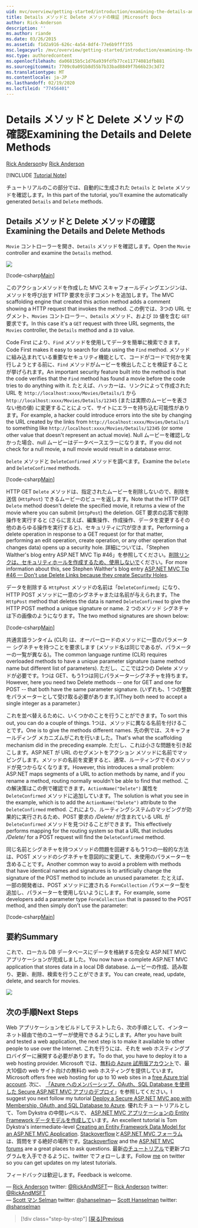 ```yaml
---
uid: mvc/overview/getting-started/introduction/examining-the-details-and-delete-methods
title: Details メソッドと Delete メソッドの検証 |Microsoft Docs
author: Rick-Anderson
description: ''
ms.author: riande
ms.date: 03/26/2015
ms.assetid: f1d2a916-626c-4a54-8df4-77e6b9fff355
msc.legacyurl: /mvc/overview/getting-started/introduction/examining-the-details-and-delete-methods
msc.type: authoredcontent
ms.openlocfilehash: da06815b5c1d76a939fdfb77ce11774081dfb881
ms.sourcegitcommit: 7709c0a091b8d55b7b33bad8849f7b66b23c3d72
ms.translationtype: MT
ms.contentlocale: ja-JP
ms.lasthandoff: 02/19/2020
ms.locfileid: "77456401"
---
```

# <a name="examining-the-details-and-delete-methods"></a><span data-ttu-id="079f9-102">Details メソッドと Delete メソッドの確認</span><span class="sxs-lookup"><span data-stu-id="079f9-102">Examining the Details and Delete Methods</span></span>

<span data-ttu-id="079f9-103">[Rick Anderson](https://twitter.com/RickAndMSFT)</span><span class="sxs-lookup"><span data-stu-id="079f9-103">by [Rick Anderson](https://twitter.com/RickAndMSFT)</span></span>

[!INCLUDE [Tutorial Note](index.md)]

<span data-ttu-id="079f9-104">チュートリアルのこの部分では、自動的に生成された `Details` と `Delete` メソッドを確認します。</span><span class="sxs-lookup"><span data-stu-id="079f9-104">In this part of the tutorial, you'll examine the automatically generated `Details` and `Delete` methods.</span></span>

## <a name="examining-the-details-and-delete-methods"></a><span data-ttu-id="079f9-105">Details メソッドと Delete メソッドの確認</span><span class="sxs-lookup"><span data-stu-id="079f9-105">Examining the Details and Delete Methods</span></span>

<span data-ttu-id="079f9-106">`Movie` コントローラーを開き、`Details` メソッドを確認します。</span><span class="sxs-lookup"><span data-stu-id="079f9-106">Open the `Movie` controller and examine the `Details` method.</span></span>

![](examining-the-details-and-delete-methods/_static/image1.png)

[!code-csharp[Main](examining-the-details-and-delete-methods/samples/sample1.cs)]

<span data-ttu-id="079f9-107">このアクションメソッドを作成した MVC スキャフォールディングエンジンは、メソッドを呼び出す HTTP 要求を示すコメントを追加します。</span><span class="sxs-lookup"><span data-stu-id="079f9-107">The MVC scaffolding engine that created this action method adds a comment showing a HTTP request that invokes the method.</span></span> <span data-ttu-id="079f9-108">この例では、3つの URL セグメント、`Movies` コントローラー、`Details` メソッド、および `ID` 値を含む `GET` 要求です。</span><span class="sxs-lookup"><span data-stu-id="079f9-108">In this case it's a `GET` request with three URL segments, the `Movies` controller, the `Details` method and a `ID` value.</span></span>

<span data-ttu-id="079f9-109">Code First により、`Find` メソッドを使用してデータを簡単に検索できます。</span><span class="sxs-lookup"><span data-stu-id="079f9-109">Code First makes it easy to search for data using the `Find` method.</span></span> <span data-ttu-id="079f9-110">メソッドに組み込まれている重要なセキュリティ機能として、コードがコードで何かを実行しようとする前に、`Find` メソッドがムービーを検出したことを検証することが挙げられます。</span><span class="sxs-lookup"><span data-stu-id="079f9-110">An important security feature built into the method is that the code verifies that the `Find` method has found a movie before the code tries to do anything with it.</span></span> <span data-ttu-id="079f9-111">たとえば、ハッカーは、リンクによって作成された URL を `http://localhost:xxxx/Movies/Details/1` から `http://localhost:xxxx/Movies/Details/12345` (または実際のムービーを表さない他の値) に変更することによって、サイトにエラーを持ち込む可能性があります。</span><span class="sxs-lookup"><span data-stu-id="079f9-111">For example, a hacker could introduce errors into the site by changing the URL created by the links from `http://localhost:xxxx/Movies/Details/1` to something like `http://localhost:xxxx/Movies/Details/12345` (or some other value that doesn't represent an actual movie).</span></span> <span data-ttu-id="079f9-112">Null ムービーを確認しなかった場合、null ムービーはデータベースエラーになります。</span><span class="sxs-lookup"><span data-stu-id="079f9-112">If you did not check for a null movie, a null movie would result in a database error.</span></span>

<span data-ttu-id="079f9-113">`Delete` メソッドと `DeleteConfirmed` メソッドを調べます。</span><span class="sxs-lookup"><span data-stu-id="079f9-113">Examine the `Delete` and `DeleteConfirmed` methods.</span></span>

[!code-csharp[Main](examining-the-details-and-delete-methods/samples/sample2.cs?highlight=17)]

<span data-ttu-id="079f9-114">HTTP GET `Delete` メソッドは、指定されたムービーを削除しないので、削除を送信 (`HttpPost`) できるムービーのビューを返します。</span><span class="sxs-lookup"><span data-stu-id="079f9-114">Note that the HTTP GET `Delete` method doesn't delete the specified movie, it returns a view of the movie where you can submit (`HttpPost`) the deletion.</span></span> <span data-ttu-id="079f9-115">GET 要求の応答で削除操作を実行すると (さらに言えば、編集操作、作成操作、データを変更するその他のあらゆる操作を実行すると)、セキュリティに穴が空きます。</span><span class="sxs-lookup"><span data-stu-id="079f9-115">Performing a delete operation in response to a GET request (or for that matter, performing an edit operation, create operation, or any other operation that changes data) opens up a security hole.</span></span> <span data-ttu-id="079f9-116">詳細については、「Stephen Walther's blog entry ASP.NET MVC Tip #46」を参照してください。[削除リンクは、セキュリティホールを作成するため、使用しないで](http://stephenwalther.com/blog/archive/2009/01/21/asp.net-mvc-tip-46-ndash-donrsquot-use-delete-links-because.aspx)ください。</span><span class="sxs-lookup"><span data-stu-id="079f9-116">For more information about this, see Stephen Walther's blog entry [ASP.NET MVC Tip #46 — Don't use Delete Links because they create Security Holes](http://stephenwalther.com/blog/archive/2009/01/21/asp.net-mvc-tip-46-ndash-donrsquot-use-delete-links-because.aspx).</span></span>

<span data-ttu-id="079f9-117">データを削除する `HttpPost` メソッドの名前は「`DeleteConfirmed`」になり、HTTP POST メソッドに一意のシグネチャまたは名前が与えられます。</span><span class="sxs-lookup"><span data-stu-id="079f9-117">The `HttpPost` method that deletes the data is named `DeleteConfirmed` to give the HTTP POST method a unique signature or name.</span></span> <span data-ttu-id="079f9-118">2 つのメソッド シグネチャは下の画像のようになります。</span><span class="sxs-lookup"><span data-stu-id="079f9-118">The two method signatures are shown below:</span></span>

[!code-csharp[Main](examining-the-details-and-delete-methods/samples/sample3.cs)]

<span data-ttu-id="079f9-119">共通言語ランタイム (CLR) は、オーバーロードのメソッドに一意のパラメーター シグネチャを持つことを要求します (メソッド名は同じであるが、パラメーターの一覧が異なる)。</span><span class="sxs-lookup"><span data-stu-id="079f9-119">The common language runtime (CLR) requires overloaded methods to have a unique parameter signature (same method name but different list of parameters).</span></span> <span data-ttu-id="079f9-120">ただし、ここでは2つの Delete メソッドが必要です。1つは GET、もう1つは同じパラメーターシグネチャを持ちます。</span><span class="sxs-lookup"><span data-stu-id="079f9-120">However, here you need two Delete methods -- one for GET and one for POST -- that both have the same parameter signature.</span></span> <span data-ttu-id="079f9-121">(いずれも、1 つの整数をパラメーターとして受け取る必要があります。)</span><span class="sxs-lookup"><span data-stu-id="079f9-121">(They both need to accept a single integer as a parameter.)</span></span>

<span data-ttu-id="079f9-122">これを並べ替えるために、いくつかのことを行うことができます。</span><span class="sxs-lookup"><span data-stu-id="079f9-122">To sort this out, you can do a couple of things.</span></span> <span data-ttu-id="079f9-123">1つは、メソッドに異なる名前を付けることです。</span><span class="sxs-lookup"><span data-stu-id="079f9-123">One is to give the methods different names.</span></span> <span data-ttu-id="079f9-124">先の例では、スキャフォールディング メカニズムがこれを行いました。</span><span class="sxs-lookup"><span data-stu-id="079f9-124">That's what the scaffolding mechanism did in the preceding example.</span></span> <span data-ttu-id="079f9-125">ただし、これは小さな問題を引き起こします。ASP.NET が URL のセグメントをアクション メソッドに名前でマッピングします。メソッドの名前を変更すると、通常、ルーティングでそのメソッドが見つからなくなります。</span><span class="sxs-lookup"><span data-stu-id="079f9-125">However, this introduces a small problem: ASP.NET maps segments of a URL to action methods by name, and if you rename a method, routing normally wouldn't be able to find that method.</span></span> <span data-ttu-id="079f9-126">この解決策はこの例で確認できます。`ActionName("Delete")` 属性を `DeleteConfirmed` メソッドに追加しています。</span><span class="sxs-lookup"><span data-stu-id="079f9-126">The solution is what you see in the example, which is to add the `ActionName("Delete")` attribute to the `DeleteConfirmed` method.</span></span> <span data-ttu-id="079f9-127">これにより、ルーティングシステムのマッピングが効果的に実行されるため、POST 要求の */Delete/* が含まれている URL が `DeleteConfirmed` メソッドを見つけることができます。</span><span class="sxs-lookup"><span data-stu-id="079f9-127">This effectively performs mapping for the routing system so that a URL that includes */Delete/* for a POST request will find the `DeleteConfirmed` method.</span></span>

<span data-ttu-id="079f9-128">同じ名前とシグネチャを持つメソッドの問題を回避するもう1つの一般的な方法は、POST メソッドのシグネチャを意図的に変更して、未使用のパラメーターを含めることです。</span><span class="sxs-lookup"><span data-stu-id="079f9-128">Another common way to avoid a problem with methods that have identical names and signatures is to artificially change the signature of the POST method to include an unused parameter.</span></span> <span data-ttu-id="079f9-129">たとえば、一部の開発者は、POST メソッドに渡される `FormCollection` パラメーター型を追加し、パラメーターを使用しないようにします。</span><span class="sxs-lookup"><span data-stu-id="079f9-129">For example, some developers add a parameter type `FormCollection` that is passed to the POST method, and then simply don't use the parameter:</span></span>

[!code-csharp[Main](examining-the-details-and-delete-methods/samples/sample4.cs)]

## <a name="summary"></a><span data-ttu-id="079f9-130">要約</span><span class="sxs-lookup"><span data-stu-id="079f9-130">Summary</span></span>

<span data-ttu-id="079f9-131">これで、ローカル DB データベースにデータを格納する完全な ASP.NET MVC アプリケーションが完成しました。</span><span class="sxs-lookup"><span data-stu-id="079f9-131">You now have a complete ASP.NET MVC application that stores data in a local DB database.</span></span> <span data-ttu-id="079f9-132">ムービーの作成、読み取り、更新、削除、検索を行うことができます。</span><span class="sxs-lookup"><span data-stu-id="079f9-132">You can create, read, update, delete, and search for movies.</span></span>

![](examining-the-details-and-delete-methods/_static/image2.png)

## <a name="next-steps"></a><span data-ttu-id="079f9-133">次の手順</span><span class="sxs-lookup"><span data-stu-id="079f9-133">Next Steps</span></span>

<span data-ttu-id="079f9-134">Web アプリケーションをビルドしてテストしたら、次の手順として、インターネット経由で他のユーザーが使用できるようにします。</span><span class="sxs-lookup"><span data-stu-id="079f9-134">After you have built and tested a web application, the next step is to make it available to other people to use over the Internet.</span></span> <span data-ttu-id="079f9-135">これを行うには、それを web ホスティングプロバイダーに展開する必要があります。</span><span class="sxs-lookup"><span data-stu-id="079f9-135">To do that, you have to deploy it to a web hosting provider.</span></span> <span data-ttu-id="079f9-136">Microsoft では、[無料の Azure 試用版アカウント](https://www.windowsazure.com/pricing/free-trial/?WT.mc_id=A443DD604)で、最大10個の web サイト向けの無料の web ホスティングを提供しています。</span><span class="sxs-lookup"><span data-stu-id="079f9-136">Microsoft offers free web hosting for up to 10 web sites in a [free Azure trial account](https://www.windowsazure.com/pricing/free-trial/?WT.mc_id=A443DD604).</span></span> <span data-ttu-id="079f9-137">次に、 [「Azure へのメンバーシップ、OAuth、SQL Database を使用した Secure ASP.NET MVC アプリのデプロイ](https://docs.microsoft.com/aspnet/core/security/authorization/secure-data)」を参照してください。</span><span class="sxs-lookup"><span data-stu-id="079f9-137">I suggest you next follow my tutorial [Deploy a Secure ASP.NET MVC app with Membership, OAuth, and SQL Database to Azure](https://docs.microsoft.com/aspnet/core/security/authorization/secure-data).</span></span> <span data-ttu-id="079f9-138">優れたチュートリアルとして、Tom Dykstra の中間レベルで、 [ASP.NET MVC アプリケーションの Entity Framework データモデルを作成して](../getting-started-with-ef-using-mvc/creating-an-entity-framework-data-model-for-an-asp-net-mvc-application.md)います。</span><span class="sxs-lookup"><span data-stu-id="079f9-138">An excellent tutorial is Tom Dykstra's intermediate-level [Creating an Entity Framework Data Model for an ASP.NET MVC Application](../getting-started-with-ef-using-mvc/creating-an-entity-framework-data-model-for-an-asp-net-mvc-application.md).</span></span> <span data-ttu-id="079f9-139">[Stackoverflow](http://stackoverflow.com/help)と[ASP.NET MVC フォーラム](https://forums.asp.net/1146.aspx)は、質問をする絶好の場所です。</span><span class="sxs-lookup"><span data-stu-id="079f9-139">[Stackoverflow](http://stackoverflow.com/help) and the [ASP.NET MVC forums](https://forums.asp.net/1146.aspx) are a great places to ask questions.</span></span> <span data-ttu-id="079f9-140">最新[のチュートリアル](https://twitter.com/RickAndMSFT)で更新プログラムを入手できるように、twitter でフォローします。</span><span class="sxs-lookup"><span data-stu-id="079f9-140">Follow [me](https://twitter.com/RickAndMSFT) on twitter so you can get updates on my latest tutorials.</span></span>

<span data-ttu-id="079f9-141">フィードバックは歓迎します。</span><span class="sxs-lookup"><span data-stu-id="079f9-141">Feedback is welcome.</span></span>

<span data-ttu-id="079f9-142">— [Rick Anderson](https://blogs.msdn.com/rickAndy) twitter: [@RickAndMSFT](https://twitter.com/RickAndMSFT)</span><span class="sxs-lookup"><span data-stu-id="079f9-142">— [Rick Anderson](https://blogs.msdn.com/rickAndy) twitter: [@RickAndMSFT](https://twitter.com/RickAndMSFT)</span></span>  
<span data-ttu-id="079f9-143">— [Scott マン Selman](http://www.hanselman.com/blog/) twitter: [@shanselman](https://twitter.com/shanselman)</span><span class="sxs-lookup"><span data-stu-id="079f9-143">— [Scott Hanselman](http://www.hanselman.com/blog/) twitter: [@shanselman](https://twitter.com/shanselman)</span></span>

> [!div class="step-by-step"]
> <span data-ttu-id="079f9-144">[[戻る]](adding-validation.md)</span><span class="sxs-lookup"><span data-stu-id="079f9-144">[Previous](adding-validation.md)</span></span>
